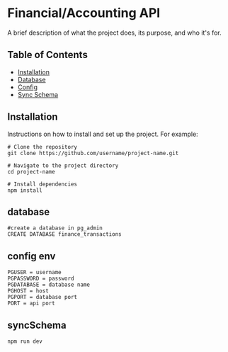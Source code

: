 # Financial/Accounting API

A brief description of what the project does, its purpose, and who it's for.

## Table of Contents

- [Installation](#installation)
- [Database](#database)
- [Config](#config)
- [Sync Schema](#syncSchema)


## Installation

Instructions on how to install and set up the project. For example:

```
# Clone the repository
git clone https://github.com/username/project-name.git

# Navigate to the project directory
cd project-name

# Install dependencies
npm install
```
## database
```
#create a database in pg_admin
CREATE DATABASE finance_transactions
```
## config env
```
PGUSER = username
PGPASSWORD = password
PGDATABASE = database name
PGHOST = host
PGPORT = database port
PORT = api port
```
## syncSchema
```
npm run dev
```




